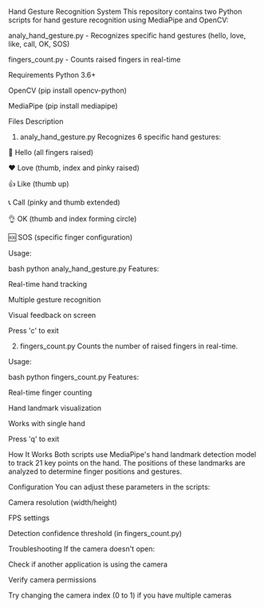 Hand Gesture Recognition System
This repository contains two Python scripts for hand gesture recognition using MediaPipe and OpenCV:

analy_hand_gesture.py - Recognizes specific hand gestures (hello, love, like, call, OK, SOS)

fingers_count.py - Counts raised fingers in real-time

Requirements
Python 3.6+

OpenCV (pip install opencv-python)

MediaPipe (pip install mediapipe)

Files Description
1. analy_hand_gesture.py
Recognizes 6 specific hand gestures:

👋 Hello (all fingers raised)

❤️ Love (thumb, index and pinky raised)

👍 Like (thumb up)

📞 Call (pinky and thumb extended)

👌 OK (thumb and index forming circle)

🆘 SOS (specific finger configuration)

Usage:

bash
python analy_hand_gesture.py
Features:

Real-time hand tracking

Multiple gesture recognition

Visual feedback on screen

Press 'c' to exit

2. fingers_count.py
Counts the number of raised fingers in real-time.

Usage:

bash
python fingers_count.py
Features:

Real-time finger counting

Hand landmark visualization

Works with single hand

Press 'q' to exit

How It Works
Both scripts use MediaPipe's hand landmark detection model to track 21 key points on the hand. The positions of these landmarks are analyzed to determine finger positions and gestures.

Configuration
You can adjust these parameters in the scripts:

Camera resolution (width/height)

FPS settings

Detection confidence threshold (in fingers_count.py)

Troubleshooting
If the camera doesn't open:

Check if another application is using the camera

Verify camera permissions

Try changing the camera index (0 to 1) if you have multiple cameras
